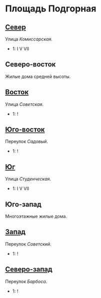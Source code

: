 # Площадь Подгорная

## [Север](./560070.md)

Улица *Комиссарская*.

* 1:    I   V   VII

## Северо-восток

Жилые дома средней высоты.

## [Восток](./570080.md)

Улица *Советская*.

* 1:    !

## [Юго-восток](./565085.md)

Переулок *Садовый*.

* 1:    !

## [Юг](./560085.md)

Улица *Студенческая*.

* 1:    I   V   VII

## Юго-запад

Многоэтажные жилые дома.

## [Запад](./555080.md)

Переулок *Советский*.

* 1:    !

## [Северо-запад](./555075.md)

Переулок *Барбоса*.

* 1:    !
